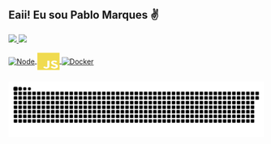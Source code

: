 ## Eaii! Eu sou Pablo Marques ✌

<div>
   <a href="https://github.com/PabloMarquess">
   <img height="150em" src="https://github-readme-stats.vercel.app/api?username=PabloMarquess&show_icons=true&theme=tokyonight&include_all_commits=true&count_private=true"/>
   <img height="150em" src="https://github-readme-stats.vercel.app/api/top-langs/?username=PabloMarquess&layout=compact&langs_count=7&theme=tokyonight"/>
</div>
<div style="display: inline_block"><br>
   <img align="center" alt="Node" height="40" width="50" src="https://cdn.jsdelivr.net/gh/devicons/devicon/icons/nodejs/nodejs-original.svg">
   <img align="center" alt="Js" height="35" width="45" src="https://raw.githubusercontent.com/devicons/devicon/master/icons/javascript/javascript-plain.svg">
   <img align="center" alt="Docker" height="65" width="55" src="https://cdn.jsdelivr.net/gh/devicons/devicon/icons/docker/docker-original.svg">
</div>
  
###

![Snake animation](https://github.com/PabloMarquess/PabloMarquess/blob/output/github-contribution-grid-snake.svg)
